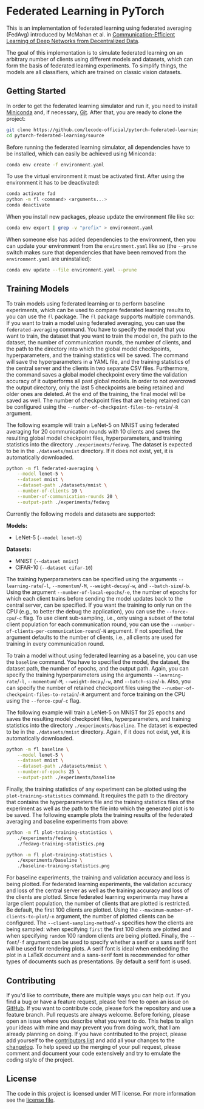 # Federated Learning in PyTorch

This is an implementation of federated learning using federated averaging (FedAvg) introduced by McMahan et al. in [Communication-Efficient Learning of Deep Networks from Decentralized Data](https://arxiv.org/abs/1602.05629).

The goal of this implementation is to simulate federated learning on an arbitrary number of clients using different models and datasets, which can form the basis of federated learning experiments. To simplify things, the models are all classifiers, which are trained on classic vision datasets.

## Getting Started

In order to get the federated learning simulator and run it, you need to install [Miniconda](https://docs.conda.io/en/latest/miniconda.html) and, if necessary, [Git](https://git-scm.com/downloads). After that, you are ready to clone the project:

```bash
git clone https://github.com/lecode-official/pytorch-federated-learning.git
cd pytorch-federated-learning/source
```

Before running the federated learning simulator, all dependencies have to be installed, which can easily be achieved using Miniconda:

```bash
conda env create -f environment.yaml
```

To use the virtual environment it must be activated first. After using the environment it has to be deactivated:

```bash
conda activate fad
python -m fl <command> <arguments...>
conda deactivate
```

When you install new packages, please update the environment file like so:

```bash
conda env export | grep -v "prefix" > environment.yaml
```

When someone else has added dependencies to the environment, then you can update your environment from the `environment.yaml` like so (the `--prune` switch makes sure that dependencies that have been removed from the `environment.yaml` are uninstalled):

```bash
conda env update --file environment.yaml --prune
```

## Training Models

To train models using federated learning or to perform baseline experiments, which can be used to compare federated learning results to, you can use the `fl` package. The `fl` package supports multiple commands. If you want to train a model using federated averaging, you can use the `federated-averaging` command. You have to specify the model that you want to train, the dataset that you want to train the model on, the path to the dataset, the number of communication rounds, the number of clients, and the path to the directory into which the global model checkpoints, hyperparameters, and the training statistics will be saved. The command will save the hyperparameters in a YAML file, and the training statistics of the central server and the clients in two separate CSV files. Furthermore, the command saves a global model checkpoint every time the validation accuracy of it outperforms all past global models. In order to not overcrowd the output directory, only the last 5 checkpoints are being retained and older ones are deleted. At the end of the training, the final model will be saved as well. The number of checkpoint files that are being retained can be configured using the `--number-of-checkpoint-files-to-retain`/`-R` argument.

The following example will train a LeNet-5 on MNIST using federated averaging for 20 communication rounds with 10 clients and saves the resulting global model checkpoint files, hyperparameters, and training statistics into the directory `./experiments/fedavg`. The dataset is expected to be in the `./datasets/mnist` directory. If it does not exist, yet, it is automatically downloaded.

```bash
python -m fl federated-averaging \
    --model lenet-5 \
    --dataset mnist \
    --dataset-path ./datasets/mnist \
    --number-of-clients 10 \
    --number-of-communication-rounds 20 \
    --output-path ./experiments/fedavg
```

Currently the following models and datasets are supported:

**Models:**

- LeNet-5 (`--model lenet-5`)

**Datasets:**

- MNIST (`--dataset mnist`)
- CIFAR-10 (`--dataset cifar-10`)

The training hyperparameters can be specified using the arguments `--learning-rate`/`-l`, `--momentum`/`-M`, `--weight-decay`/`-w`, and `--batch-size`/`-b`. Using the argument `--number-of-local-epochs`/`-e`, the number of epochs for which each client trains before sending the model updates back to the central server, can be specified. If you want the training to only run on the CPU (e.g., to better the debug the application), you can use the `--force-cpu`/`-c` flag. To use client sub-sampling, i.e., only using a subset of the total client population for each communication round, you can use the `--number-of-clients-per-communication-round`/`-N` argument. If not specified, the argument defaults to the number of clients, i.e., all clients are used for training in every communication round.

To train a model without using federated learning as a baseline, you can use the `baseline` command. You have to specified the model, the dataset, the dataset path, the number of epochs, and the output path. Again, you can specify the training hyperparameters using the arguments `--learning-rate`/`-l`, `--momentum`/`-M`, `--weight-decay`/`-w`, and `--batch-size`/`-b`. Also, you can specify the number of retained checkpoint files using the `--number-of-checkpoint-files-to-retain`/`-R` argument and force training on the CPU using the `--force-cpu`/`-c` flag.

The following example will train a LeNet-5 on MNIST for 25 epochs and saves the resulting model checkpoint files, hyperparameters, and training statistics into the directory `./experiments/baseline`. The dataset is expected to be in the `./datasets/mnist` directory. Again, if it does not exist, yet, it is automatically downloaded.

```bash
python -m fl baseline \
    --model lenet-5 \
    --dataset mnist \
    --dataset-path ./datasets/mnist \
    --number-of-epochs 25 \
    --output-path ./experiments/baseline
```

Finally, the training statistics of any experiment can be plotted using the `plot-training-statistics` command. It requires the path to the directory that contains the hyperparameters file and the training statistics files of the experiment as well as the path to the file into which the generated plot is to be saved. The following example plots the training results of the federated averaging and baseline experiments from above:

```bash
python -m fl plot-training-statistics \
    ./experiments/fedavg \
    ./fedavg-training-statistics.png

python -m fl plot-training-statistics \
    ./experiments/baseline \
    ./baseline-training-statistics.png
```

For baseline experiments, the training and validation accuracy and loss is being plotted. For federated learning experiments, the validation accuracy and loss of the central server as well as the training accuracy and loss of the clients are plotted. Since federated learning experiments may have a large client population, the number of clients that are plotted is restricted. Be default, the first 100 clients are plotted. Using the `--maximum-number-of-clients-to-plot`/`-n` argument, the number of plotted clients can be configured. The `--client-sampling-method`/`-s` specifies how the clients are being sampled: when specifying `first` the first 100 clients are plotted and when specifying `random` 100 random clients are being plotted. Finally, the `--font`/`-f` argument can be used to specify whether a serif or a sans serif font will be used for rendering plots. A serif font is ideal when embedding the plot in a LaTeX document and a sans-serif font is recommended for other types of documents such as presentations. By default a serif font is used.

## Contributing

If you'd like to contribute, there are multiple ways you can help out. If you find a bug or have a feature request, please feel free to open an issue on [GitHub](https://github.com/lecode-official/pytorch-federated-learning/issues). If you want to contribute code, please fork the repository and use a feature branch. Pull requests are always welcome. Before forking, please open an issue where you describe what you want to do. This helps to align your ideas with mine and may prevent you from doing work, that I am already planning on doing. If you have contributed to the project, please add yourself to the [contributors list](CONTRIBUTORS.md) and add all your changes to the [changelog](CHANGELOG.md). To help speed up the merging of your pull request, please comment and document your code extensively and try to emulate the coding style of the project.

## License

The code in this project is licensed under MIT license. For more information see the [license file](LICENSE).
